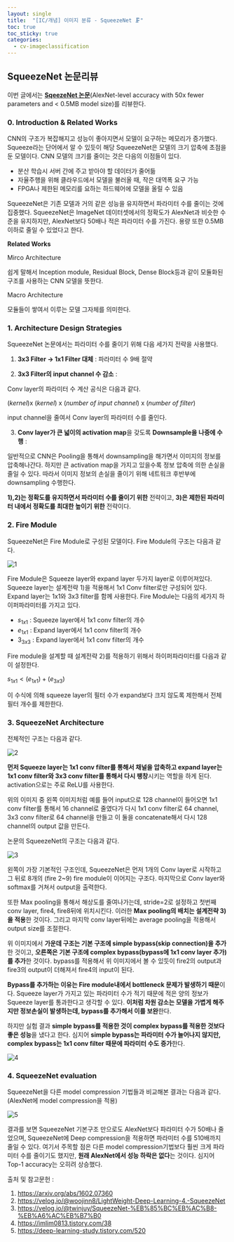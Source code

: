 ```yaml
---
layout: single
title:  "[IC/개념] 이미지 분류 - SqueezeNet 🗜️"
toc: true
toc_sticky: true
categories:
  - cv-imageclassification
---
```


## SqueezeNet 논문리뷰

이번 글에서는 [**<U>SqeezeNet 논문</U>**](https://arxiv.org/pdf/1602.07360.pdf)(AlexNet-level accuracy with 50x fewer parameters and < 0.5MB model size)를 리뷰한다.

### 0. Introduction & Related Works

CNN의 구조가 복잡해지고 성능이 좋아지면서 모델이 요구하는 메모리가 증가했다. Squeeze라는 단어에서 알 수 있듯이 해당 SqueezeNet은 모델의 크기 압축에 초점을 둔 모델이다. CNN 모델의 크기를 줄이는 것은 다음의 이점들이 있다.

* 분산 학습시 서버 간에 주고 받아야 할 데이터가 줄어듦
* 자율주행을 위해 클라우드에서 모델을 불러올 때, 작은 대역폭 요구 가능
* FPGA나 제한된 메모리를 요하는 하드웨어에 모델을 올릴 수 있음

SqueezeNet은 기존 모델과 거의 같은 성능을 유지하면서 파라미터 수를 줄이는 것에 집중했다. SqueezeNet은 ImageNet 데이터셋에서의 정확도가 AlexNet과 비슷한 수준을 유지하지만, AlexNet보다 50배나 적은 파라미터 수를 가진다. 용량 또한 0.5MB이하로 줄일 수 있었다고 한다.

**Related Works**

Mirco Architecture

쉽게 말해서 Inception module, Residual Block, Dense Block등과 같이 모듈화된 구조를 사용하는 CNN 모델을 뜻한다.

Macro Architecture

모듈들이 쌓여서 이루는 모델 그자체를 의미한다.



### 1. Architecture Design Strategies

SqueezeNet 논문에서는 파라미터 수를 줄이기 위해 다음 세가지 전략을 사용했다.

1) **3x3 Filter -> 1x1 Filter 대체** : 파라미터 수 9배 절약

2) **3x3 Filter의 input channel 수 감소** : 

Conv layer의 파라미터 수 계산 공식은 다음과 같다. 

$(kernel)$x $(kernel)$ x $(number$ $of$ $input$ $channel)$ x $(number$ $of$ $filter)$ 

input channel을 줄여서 Conv layer의 파라미터 수를 줄인다.

3) **Conv layer가 큰 넓이의 activation map**을 갖도록 **Downsample을 나중에 수행** :

일반적으로 CNN은 Pooling을 통해서 downsampling을 해가면서 이미지의 정보를 압축해나간다. 하지만 큰 activation map을 가지고 있을수록 정보 압축에 의한 손실을 줄일 수 있다. 따라서 이미지 정보의 손실을 줄이기 위해 네트워크 후반부에 downsampling 수행한다.

**1),2)는 정확도를 유지하면서 파라미터 수를 줄이기 위한** 전략이고, **3)은 제한된 파라미터 내에서 정확도를 최대한 높이기 위한** 전략이다.




### 2. Fire Module

SqueezeNet은 Fire Module로 구성된 모델이다. Fire Module의 구조는 다음과 같다.

![1](https://github.com/Hamin-Chang/Hamin-Chang.github.io/assets/77332628/db80b235-11df-4951-a3f2-3d517efe3f80)

Fire Module은 Squeeze layer와 expand layer 두가지 layer로 이루어져있다. Squeeze layer는 설계전략 1)을 적용해서 1x1 Conv filter로만 구성되어 있다. Expand layer는 1x1와 3x3 filter를 함께 사용한다. Fire Module는 다음의 세가지 하이퍼파라미터를 가지고 있다.

* $s_{1x1}$ : Squeeze layer에서 1x1 conv filter의 개수
* $e_{1x1}$ : Expand layer에서 1x1 conv filter의 개수
* $3_{3x3}$ : Expand layer에서 1x1 conv filter의 개수

Fire module을 설계할 때 설계전략 2)를 적용하기 위해서 하이퍼파라미터를 다음과 같이 설정한다.

$s_{1x1}<(e_{1x1}) + (e_{3x3})$

이 수식에 의해 squeeze layer의 필터 수가 expand보다 크지 않도록 제한해서 전체 필터 개수를 제한한다.



### 3. SqueezeNet Architecture

전체적인 구조는 다음과 같다. 

![2](https://github.com/Hamin-Chang/Hamin-Chang.github.io/assets/77332628/a28ba323-b91d-4ff6-9e6b-91151e354f52)

**먼저 Squeeze layer는 1x1 conv filter를 통해서 채널을 압축하고 expand layer는 1x1 conv filter와 3x3 conv filter를 통해서 다시 팽창**시키는 역할을 하게 된다. activation으로는 주로 ReLU를 사용한다.

위의 이미지 중 왼쪽 이미지처럼 예를 들어 input으로 128 channel이 들어오면 1x1 conv filter를 통해서 16 channel로 줄였다가 다시 1x1 conv filter로 64 channel, 3x3 conv filter로 64 channel을 만들고 이 둘을 concatenate해서 다시 128 channel의 output 값을 만든다.

논문의 SqueezeNet의 구조는 다음과 같다.

![3](https://github.com/Hamin-Chang/Hamin-Chang.github.io/assets/77332628/c928f74f-12f5-4604-b844-bbe10ae96e4b)

왼쪽이 가장 기본적인 구조인데, SqueezeNet은 먼저 1개의 Conv layer로 시작하고 그 뒤로 8개의 (fire 2~9) fire module이 이어지는 구조다. 마지막으로 Conv layer와 softmax를 거쳐서 output을 출력한다. 

또한 Max pooling을 통해서 해상도를 줄여나가는데, stride=2로 설정하고 첫번째 conv layer, fire4, fire8뒤에 위치시킨다. 이러한 **Max pooling의 배치는 설계전략 3)을 적용**한 것이다. 그리고 마지막 conv layer뒤에는 average pooling을 적용해서  output size를 조절한다.

위 이미지에서 **가운데 구조는 기본 구조에 simple bypass(skip connection)을 추가**한 것이고, **오른쪽은 기본 구조에 complex bypass(bypass에 1x1 conv layer 추가)를 추가**한 것이다. bypass를 적용해서 위 이미지에서 볼 수 있듯이 fire2의 output과 fire3의 output이 더해져서 fire4의 input이 된다.

**Bypass를 추가하는 이유는 Fire module내에서 bottleneck 문제가 발생하기 때문**이다. Squeeze layer가 가지고 있는 파라미터 수가 적기 때문에 적은 양의 정보가 Squeeze layer를 통과한다고 생각할 수 있다. **이처럼 차원 감소는 모델을 가볍게 해주지만 정보손실이 발생하는데, bypass를 추가해서 이를 보완**한다.

하지만 실험 결과 **simple bypass를 적용한 것이 complex bypass를 적용한 것보다 좋은 성능**을 냈다고 한다. 심지어 **simple bypass는 파라미터 수가 늘어나지 않지만, complex bypass는 1x1 conv filter 때문에 파라미터 수도 증가**한다.

![4](https://github.com/Hamin-Chang/Hamin-Chang.github.io/assets/77332628/f3949e42-1a8f-4b04-8d37-9fb2c1ae417e)




### 4. SqueezeNet evaluation

SqueezeNet을 다른 model compression 기법들과 비교해본 결과는 다음과 같다. (AlexNet에 model compression을 적용)

![5](https://github.com/Hamin-Chang/Hamin-Chang.github.io/assets/77332628/184e4f6c-65c1-4b99-81f3-423f92d4cd33)

결과를 보면 SqueezeNet 기본구조 만으로도 AlexNet보다 파라미터 수가 50배나 줄었으며, SqueezeNet에 Deep compression을 적용하면 파라미터 수를 510배까지 줄일 수 있다. 여기서 주목할 점은 다른 model compression기법보다 훨씬 크게 파라미터 수를 줄이기도 했지만, **원래 AlexNet에서 성능 하락은 없다**는 것이다. 심지어 Top-1 accuracy는 오히려 상승했다.

출처 및 참고문헌 :

1. https://arxiv.org/abs/1602.07360
2. https://velog.io/@woojinn8/LightWeight-Deep-Learning-4.-SqueezeNet
3. https://velog.io/@twinjuy/SqueezeNet-%EB%85%BC%EB%AC%B8-%EB%A6%AC%EB%B7%B0
4. https://imlim0813.tistory.com/38
5. https://deep-learning-study.tistory.com/520
